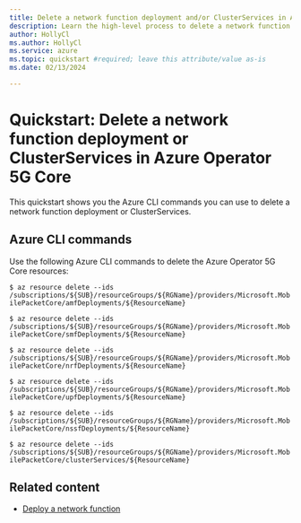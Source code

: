 ```yaml
---
title: Delete a network function deployment and/or ClusterServices in Azure Operator 5G Core
description: Learn the high-level process to delete a network function deployment and/or ClusterServices.
author: HollyCl
ms.author: HollyCl
ms.service: azure
ms.topic: quickstart #required; leave this attribute/value as-is
ms.date: 02/13/2024

---
```

# Quickstart: Delete a network function deployment or ClusterServices in Azure Operator 5G Core

This quickstart shows you the Azure CLI commands you can use to delete a network function deployment or ClusterServices.

## Azure CLI commands

Use the following Azure CLI commands to delete the Azure Operator 5G Core resources:

`$ az resource delete --ids /subscriptions/${SUB}/resourceGroups/${RGName}/providers/Microsoft.MobilePacketCore/amfDeployments/${ResourceName}`

`$ az resource delete --ids /subscriptions/${SUB}/resourceGroups/${RGName}/providers/Microsoft.MobilePacketCore/smfDeployments/${ResourceName}`

`$ az resource delete --ids /subscriptions/${SUB}/resourceGroups/${RGName}/providers/Microsoft.MobilePacketCore/nrfDeployments/${ResourceName}`

`$ az resource delete --ids /subscriptions/${SUB}/resourceGroups/${RGName}/providers/Microsoft.MobilePacketCore/upfDeployments/${ResourceName}`

`$ az resource delete --ids /subscriptions/${SUB}/resourceGroups/${RGName}/providers/Microsoft.MobilePacketCore/nssfDeployments/${ResourceName}`

`$ az resource delete --ids /subscriptions/${SUB}/resourceGroups/${RGName}/providers/Microsoft.MobilePacketCore/clusterServices/${ResourceName}`

 
## Related content

- [Deploy a network function](quickstart-deploy-network-functions.md)